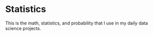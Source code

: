 # Statistics
This is the math, statistics, and probability that I use in my daily data science projects.